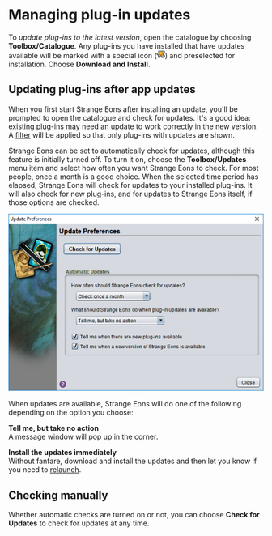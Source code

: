 # Managing plug-in updates

To *update plug-ins to the latest version*, open the catalogue by choosing **Toolbox/Catalogue**. Any plug-ins you have installed that have updates available will be marked with a special icon (![update icon sample](images/catalog/update-available.png)) and preselected for installation. Choose **Download and Install**.

## Updating plug-ins after app updates

When you first start Strange Eons after installing an update, you'll be prompted to open the catalogue and check for updates. It's a good idea: existing plug-ins may need an update to work correctly in the new version. A [filter](um-plugins-catalogue.md#filtering-searching-the-listings) will be applied so that only plug-ins with updates are shown.

Strange Eons can be set to automatically check for updates, although this feature is initially turned off. To turn it on, choose the **Toolbox/Updates** menu item and select how often you want Strange Eons to check. For most people, once a month is a good choice. When the selected time period has elapsed, Strange Eons will check for updates to your installed plug-ins. It will also check for new plug-ins, and for updates to Strange Eons itself, if those options are checked.

![the update preference dialog](images/update-prefs.png)

When updates are available, Strange Eons will do one of the following depending on the option you choose:

**Tell me, but take no action**  
A message window will pop up in the corner.

**Install the updates immediately**  
Without fanfare, download and install the updates and then let you know if you need to [relaunch](um-plugins-relaunching.md).

## Checking manually

Whether automatic checks are turned on or not, you can choose **Check for Updates** to check for updates at any time.